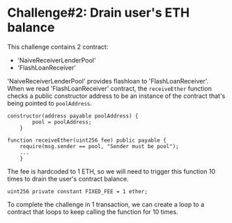# Challenge#2: Drain user's ETH balance

This challenge contains 2 contract:
- 'NaiveReceiverLenderPool'
- 'FlashLoanReceiver'

'NaiveReceiverLenderPool' provides flashloan to 'FlashLoanReceiver'. When we read 'FlashLoanReceiver' contract, the `receiveEther` function checks a public constructor address to be an instance of the contract that's being pointed to `poolAddress`.
```
constructor(address payable poolAddress) {
        pool = poolAddress;
    }

function receiveEther(uint256 fee) public payable {
    require(msg.sender == pool, "Sender must be pool");
    ...
    }
```

The fee is hardcoded to 1 ETH, so we will need to trigger this function 10 times to drain the user's contract balance.
```
uint256 private constant FIXED_FEE = 1 ether;
```
To complete the challenge in 1 transaction, we can create a loop to a contract that loops to keep calling the function for 10 times.